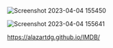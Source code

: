 
![Screenshot 2023-04-04 155450](https://user-images.githubusercontent.com/106746978/229798832-13572107-1190-4cea-864e-10220a293ef3.png)

![Screenshot 2023-04-04 155641](https://user-images.githubusercontent.com/106746978/229798965-1b077a71-b887-498a-bf2d-611eb8ea44fb.png)


https://alazartdg.github.io/IMDB/
